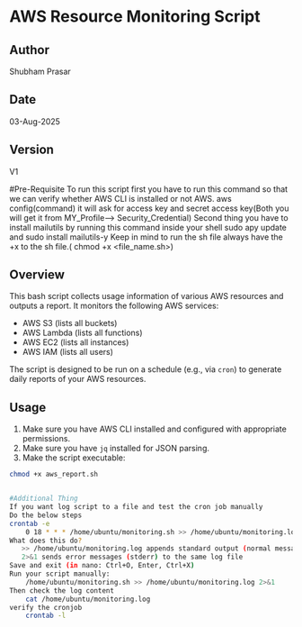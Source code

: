 # AWS Resource Monitoring Script

## Author
Shubham Prasar

## Date
03-Aug-2025

## Version
V1

#Pre-Requisite
To run this script first you have to run this command so that we can verify whether AWS CLI is installed or not AWS.
aws config(command)
it will ask for access key and secret access key(Both you will get it from MY_Profile--> Security_Credential)
Second thing you have to install mailutils by running this command inside your shell sudo apy update and sudo install mailutils-y
Keep in mind to run the sh file always have the +x to the sh file.( chmod +x <file_name.sh>)


## Overview
This bash script collects usage information of various AWS resources and outputs a report. It monitors the following AWS services:

- AWS S3 (lists all buckets)
- AWS Lambda (lists all functions)
- AWS EC2 (lists all instances)
- AWS IAM (lists all users)

The script is designed to be run on a schedule (e.g., via `cron`) to generate daily reports of your AWS resources.

## Usage

1. Make sure you have AWS CLI installed and configured with appropriate permissions.
2. Make sure you have `jq` installed for JSON parsing.
3. Make the script executable:

```bash
chmod +x aws_report.sh


#Additional Thing
If you want log script to a file and test the cron job manually
Do the below steps
crontab -e
    0 18 * * * /home/ubuntu/monitoring.sh >> /home/ubuntu/monitoring.log 2>&1
What does this do?
   >> /home/ubuntu/monitoring.log appends standard output (normal messages) to monitoring.log
   2>&1 sends error messages (stderr) to the same log file
Save and exit (in nano: Ctrl+O, Enter, Ctrl+X)
Run your script manually:
    /home/ubuntu/monitoring.sh >> /home/ubuntu/monitoring.log 2>&1
Then check the log content
    cat /home/ubuntu/monitoring.log
verify the cronjob 
    crontab -l



